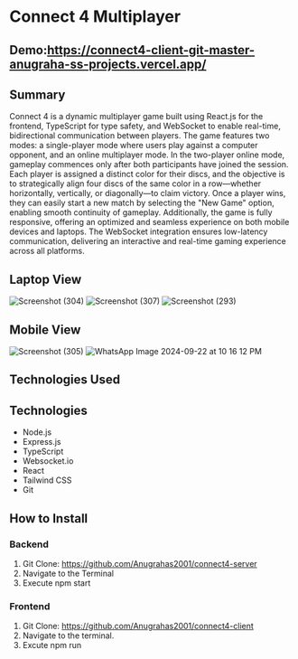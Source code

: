 # Connect 4 Multiplayer
## Demo:https://connect4-client-git-master-anugraha-ss-projects.vercel.app/

## Summary
Connect 4 is a dynamic multiplayer game built using React.js for the frontend, TypeScript for type safety, and WebSocket to enable real-time, bidirectional communication between players. The game features two modes: a single-player mode where users play against a computer opponent, and an online multiplayer mode. In the two-player online mode, gameplay commences only after both participants have joined the session. Each player is assigned a distinct color for their discs, and the objective is to strategically align four discs of the same color in a row—whether horizontally, vertically, or diagonally—to claim victory. Once a player wins, they can easily start a new match by selecting the "New Game" option, enabling smooth continuity of gameplay. Additionally, the game is fully responsive, offering an optimized and seamless experience on both mobile devices and laptops. The WebSocket integration ensures low-latency communication, delivering an interactive and real-time gaming experience across all platforms.


## Laptop View
![Screenshot (304)](https://github.com/user-attachments/assets/dd10d3d4-c63b-4947-ad4b-ea4539954694)
![Screenshot (307)](https://github.com/user-attachments/assets/f7cc036b-4217-433a-b6e7-e5c51e506bd9)
![Screenshot (293)](https://github.com/user-attachments/assets/a498b880-b71d-4a3b-bfdd-f3b69ed9ef51)

## Mobile View
![Screenshot (305)](https://github.com/user-attachments/assets/a25192a4-8e71-4790-83ee-b29b2c269113)
![WhatsApp Image 2024-09-22 at 10 16 12 PM](https://github.com/user-attachments/assets/bdff06da-a3f6-4057-a0fd-478160e1cece)

## Technologies Used



## Technologies

- Node.js
- Express.js
- TypeScript
- Websocket.io
- React
- Tailwind CSS
- Git

## How to Install

### Backend
1. Git Clone: https://github.com/Anugrahas2001/connect4-server
2. Navigate to the Terminal
3. Execute npm start

### Frontend
1. Git Clone: https://github.com/Anugrahas2001/connect4-client
2. Navigate to the terminal.
3. Excute npm run
